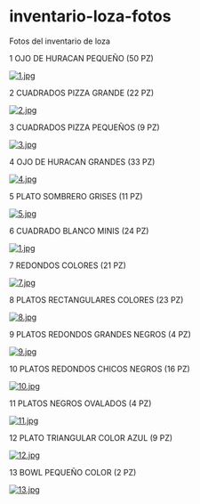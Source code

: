 # inventario-loza-fotos
Fotos del inventario de loza

1 OJO DE HURACAN PEQUEÑO (50 PZ)

[![1.jpg](https://i.postimg.cc/BnCP6Tb2/1.jpg)](https://postimg.cc/bZswV2Qv)

2 CUADRADOS PIZZA GRANDE (22 PZ)

[![2.jpg](https://i.postimg.cc/d0H7RJ81/2.jpg)](https://postimg.cc/VStLmQZQ)

3 CUADRADOS PIZZA PEQUEÑOS (9 PZ)

[![3.jpg](https://i.postimg.cc/FKsdJYk8/3.jpg)](https://postimg.cc/Sn3NBNrf)

4 OJO DE HURACAN GRANDES (33 PZ)

[![4.jpg](https://i.postimg.cc/RFWWX2RT/4.jpg)](https://postimg.cc/G813p76B)

5 PLATO SOMBRERO GRISES (11 PZ)

[![5.jpg](https://i.postimg.cc/jqJWN0Cx/5.jpg)](https://postimg.cc/HjdsDNQR)

6 CUADRADO BLANCO MINIS (24 PZ)

[![1.jpg](https://i.postimg.cc/BnCP6Tb2/1.jpg)](https://postimg.cc/bZswV2Qv)

7 REDONDOS COLORES (21 PZ)

[![7.jpg](https://i.postimg.cc/28R17cB4/7.jpg)](https://postimg.cc/Th02Rc0w)

8 PLATOS RECTANGULARES COLORES (23 PZ)

[![8.jpg](https://i.postimg.cc/c4Rr9RQP/8.jpg)](https://postimg.cc/sv2j1ZHJ)

9 PLATOS REDONDOS GRANDES NEGROS (4 PZ)

[![9.jpg](https://i.postimg.cc/nhTMZnSk/9.jpg)](https://postimg.cc/LJYm3FpY)

10 PLATOS REDONDOS CHICOS NEGROS (16 PZ)

[![10.jpg](https://i.postimg.cc/yNdx82wz/10.jpg)](https://postimg.cc/TKzfkNdk)

11 PLATOS NEGROS OVALADOS (4 PZ)

[![11.jpg](https://i.postimg.cc/NFhjbFLg/11.jpg)](https://postimg.cc/tZ5b4Xhf)

12 PLATO TRIANGULAR COLOR AZUL (9 PZ)

[![12.jpg](https://i.postimg.cc/g0TJXNWL/12.jpg)](https://postimg.cc/jWyKB6CR)

13 BOWL PEQUEÑO COLOR (2 PZ)

[![13.jpg](https://i.postimg.cc/Y01qP7mQ/13.jpg)](https://postimg.cc/64pX7DcQ)













